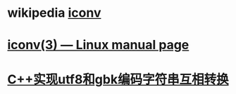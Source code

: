 # wikipedia [iconv](https://en.wikipedia.org/wiki/Iconv)





# [iconv(3) — Linux manual page](https://www.man7.org/linux/man-pages/man3/iconv.3.html)



# [C++实现utf8和gbk编码字符串互相转换](https://blog.csdn.net/u012234115/article/details/83186386)